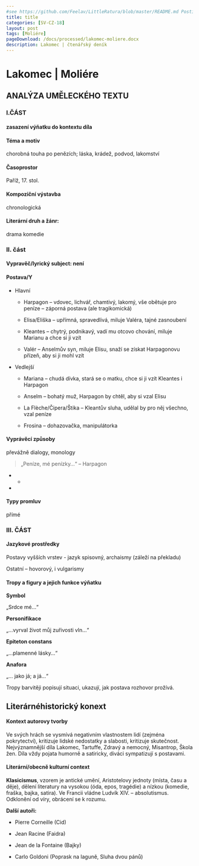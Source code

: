 ```yaml
---
#see https://github.com/Feelav/LittleRatura/blob/master/README.md Posting new books
title: title
categories: [SV-CZ-18]
layout: post
tags: [Moliére]
pageDownload: /docs/processed/lakomec-moliere.docx
description: Lakomec | čtenářský deník
---
```


# Lakomec | Moliére

## ANALÝZA UMĚLECKÉHO TEXTU

### I.ČÁST

#### zasazení výňatku do kontextu díla

#### Téma a motiv

chorobná touha po penězích; láska, krádež, podvod, lakomství

#### Časoprostor

Paříž, 17. stol.

#### Kompoziční výstavba

chronologická

#### Literární druh a žánr:

drama komedie

### II. část

#### Vypravěč/lyrický subject: není

#### Postava/Y

- Hlavní

  - Harpagon – vdovec, lichvář, chamtivý, lakomý, vše obětuje pro
    peníze – záporná postava (ale tragikomická)

  - Elisa/Eliška – upřímná, spravedlivá, miluje Valéra, tajné
    zasnoubení

  - Kleantes – chytrý, podnikavý, vadí mu otcovo chování, miluje
    Marianu a chce si ji vzít

  - Valér – Anselmův syn, miluje Elisu, snaží se získat Harpagonovu
    přízeň, aby si ji mohl vzít

- Vedlejší

  - Mariana – chudá dívka, stará se o matku, chce si ji vzít
    Kleantes i Harpagon

  - Anselm – bohatý muž, Harpagon by chtěl, aby si vzal Elisu

  - La Flèche/Čipera/Štika – Kleantův sluha, udělal by pro něj
    všechno, vzal peníze

  - Frosina – dohazovačka, manipulátorka

#### Vyprávěcí způsoby

převážně dialogy, monology

> „Peníze, mé penízky…“ – Harpagon

- -
-

#### Typy promluv

přímé

### III. ČÁST

#### Jazykové prostředky

Postavy vyšších vrstev - jazyk spisovný, archaismy (záleží na překladu)

Ostatní – hovorový, i vulgarismy

#### Tropy a figury a jejich funkce výňatku

**Symbol**

„Srdce mé…“

**Personifikace**

„…vyrval život můj zuřivosti vln…“

**Epiteton constans**

„…plamenné lásky…“

**Anafora**

„… jako já; a já…“

Tropy barvitěji popisují situaci, ukazují, jak postava rozhovor prožívá.

###

## Literárnéhistorický konext

#### Kontext autorovy tvorby

Ve svých hrách se vysmívá negativním vlastnostem lidí (zejména
pokrytectví), kritizuje lidské nedostatky a slabosti, kritizuje
skutečnost. Nejvýznamnější díla Lakomec, Tartuffe, Zdravý a nemocný,
Misantrop, Škola žen. Díla vždy pojata humorně a satiricky, diváci
sympatizují s postavami.

#### Literární/obecně kulturní context

**Klasicismus**, vzorem je antické umění, Aristotelovy jednoty (místa,
času a děje), dělení literatury na vysokou (óda, epos, tragédie) a
nízkou (komedie, fraška, bajka, satira). Ve Francii vládne Ludvík XIV.
– absolutismus. Odklonění od víry, obrácení se k rozumu.

**Další autoři:**

- Pierre Corneille (Cid)

- Jean Racine (Faidra)

- Jean de la Fontaine (Bajky)

- Carlo Goldoni (Poprask na laguně, Sluha dvou pánů)
